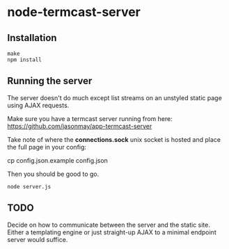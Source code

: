 node-termcast-server
====================

Installation
------------

```
make
npm install
```

Running the server
------------------

The server doesn't do much except list streams on an unstyled static page using AJAX requests.

Make sure you have a termcast server running from here: https://github.com/jasonmay/app-termcast-server

Take note of where the **connections.sock** unix socket is hosted and place the full page in your config:

cp config.json.example config.json
<edit config.json>

Then you should be good to go.

```
node server.js
```

TODO
----

Decide on how to communicate between the server and the static site. Either a templating engine or just straight-up AJAX to a minimal endpoint server would suffice.
